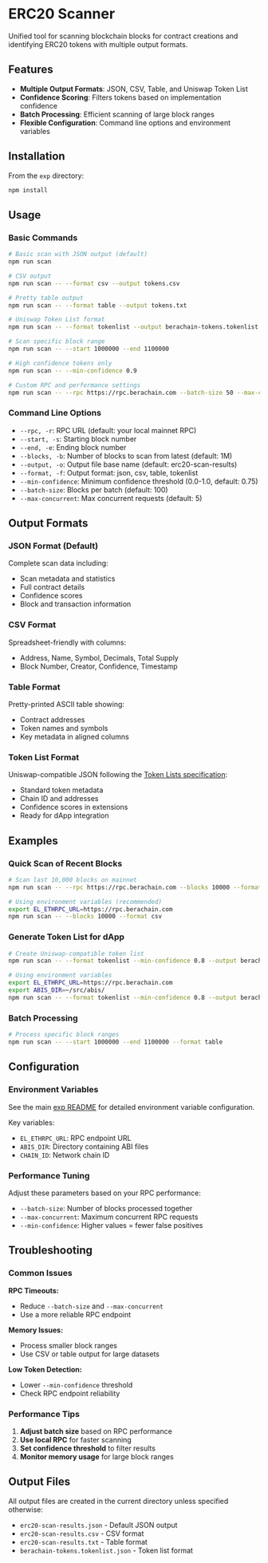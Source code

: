 # ERC20 Scanner

Unified tool for scanning blockchain blocks for contract creations and identifying ERC20 tokens with multiple output formats.

## Features

- **Multiple Output Formats**: JSON, CSV, Table, and Uniswap Token List
- **Confidence Scoring**: Filters tokens based on implementation confidence
- **Batch Processing**: Efficient scanning of large block ranges
- **Flexible Configuration**: Command line options and environment variables

## Installation

From the `exp` directory:

```bash
npm install
```

## Usage

### Basic Commands

```bash
# Basic scan with JSON output (default)
npm run scan

# CSV output
npm run scan -- --format csv --output tokens.csv

# Pretty table output
npm run scan -- --format table --output tokens.txt

# Uniswap Token List format
npm run scan -- --format tokenlist --output berachain-tokens.tokenlist.json

# Scan specific block range
npm run scan -- --start 1000000 --end 1100000

# High confidence tokens only
npm run scan -- --min-confidence 0.9

# Custom RPC and performance settings
npm run scan -- --rpc https://rpc.berachain.com --batch-size 50 --max-concurrent 10
```

### Command Line Options

- `--rpc, -r`: RPC URL (default: your local mainnet RPC)
- `--start, -s`: Starting block number
- `--end, -e`: Ending block number
- `--blocks, -b`: Number of blocks to scan from latest (default: 1M)
- `--output, -o`: Output file base name (default: erc20-scan-results)
- `--format, -f`: Output format: json, csv, table, tokenlist
- `--min-confidence`: Minimum confidence threshold (0.0-1.0, default: 0.75)
- `--batch-size`: Blocks per batch (default: 100)
- `--max-concurrent`: Max concurrent requests (default: 5)

## Output Formats

### JSON Format (Default)

Complete scan data including:

- Scan metadata and statistics
- Full contract details
- Confidence scores
- Block and transaction information

### CSV Format

Spreadsheet-friendly with columns:

- Address, Name, Symbol, Decimals, Total Supply
- Block Number, Creator, Confidence, Timestamp

### Table Format

Pretty-printed ASCII table showing:

- Contract addresses
- Token names and symbols
- Key metadata in aligned columns

### Token List Format

Uniswap-compatible JSON following the [Token Lists specification](https://github.com/Uniswap/token-lists#authoring-token-lists):

- Standard token metadata
- Chain ID and addresses
- Confidence scores in extensions
- Ready for dApp integration

## Examples

### Quick Scan of Recent Blocks

```bash
# Scan last 10,000 blocks on mainnet
npm run scan -- --rpc https://rpc.berachain.com --blocks 10000 --format csv

# Using environment variables (recommended)
export EL_ETHRPC_URL=https://rpc.berachain.com
npm run scan -- --blocks 10000 --format csv
```

### Generate Token List for dApp

```bash
# Create Uniswap-compatible token list
npm run scan -- --format tokenlist --min-confidence 0.8 --output berachain-mainnet-tokens

# Using environment variables
export EL_ETHRPC_URL=https://rpc.berachain.com
export ABIS_DIR=~/src/abis/
npm run scan -- --format tokenlist --min-confidence 0.8 --output berachain-mainnet-tokens
```

### Batch Processing

```bash
# Process specific block ranges
npm run scan -- --start 1000000 --end 1100000 --format table
```

## Configuration

### Environment Variables

See the main [exp README](../README.md#environment-variables) for detailed environment variable configuration.

Key variables:

- `EL_ETHRPC_URL`: RPC endpoint URL
- `ABIS_DIR`: Directory containing ABI files
- `CHAIN_ID`: Network chain ID

### Performance Tuning

Adjust these parameters based on your RPC performance:

- `--batch-size`: Number of blocks processed together
- `--max-concurrent`: Maximum concurrent RPC requests
- `--min-confidence`: Higher values = fewer false positives

## Troubleshooting

### Common Issues

**RPC Timeouts:**

- Reduce `--batch-size` and `--max-concurrent`
- Use a more reliable RPC endpoint

**Memory Issues:**

- Process smaller block ranges
- Use CSV or table output for large datasets

**Low Token Detection:**

- Lower `--min-confidence` threshold
- Check RPC endpoint reliability

### Performance Tips

1. **Adjust batch size** based on RPC performance
2. **Use local RPC** for faster scanning
3. **Set confidence threshold** to filter results
4. **Monitor memory usage** for large block ranges

## Output Files

All output files are created in the current directory unless specified otherwise:

- `erc20-scan-results.json` - Default JSON output
- `erc20-scan-results.csv` - CSV format
- `erc20-scan-results.txt` - Table format
- `berachain-tokens.tokenlist.json` - Token list format

